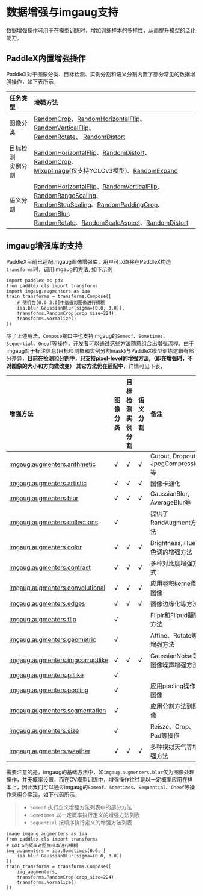 # 数据增强与imgaug支持

数据增强操作可用于在模型训练时，增加训练样本的多样性，从而提升模型的泛化能力。

## PaddleX内置增强操作

PaddleX对于图像分类、目标检测、实例分割和语义分割内置了部分常见的数据增强操作，如下表所示，

| 任务类型 | 增强方法     |
| :------- | :------------|
| 图像分类 | [RandomCrop](cls_transforms.md#randomcrop)、[RandomHorizontalFlip](cls_transforms.md#randomhorizontalflip)、[RandomVerticalFlip](cls_transforms.md#randomverticalflip)、 <br> [RandomRotate](cls_transforms.md#randomrotate)、 [RandomDistort](cls_transforms.md#randomdistort) |
|目标检测<br>实例分割| [RandomHorizontalFlip](det_transforms.md#randomhorizontalflip)、[RandomDistort](det_transforms.md#randomdistort)、[RandomCrop](det_transforms.html#randomcrop)、<br> [MixupImage](det_transforms.md#mixupimage)(仅支持YOLOv3模型)、[RandomExpand](det_transforms.md#randomexpand) |
|语义分割  | [RandomHorizontalFlip](seg_transforms.md#randomhorizontalflip)、[RandomVerticalFlip](seg_transforms.md#randomverticalflip)、[RandomRangeScaling](seg_transforms.md#randomrangescaling)、<br> [RandomStepScaling](seg_transforms.md#randomstepscaling)、[RandomPaddingCrop](seg_transforms.md#randompaddingcrop)、 [RandomBlur](seg_transforms.md#randomblur)、<br> [RandomRotate](seg_transforms.md#randomrotate)、[RandomScaleAspect](seg_transforms.md#randomscaleaspect)、[RandomDistort](seg_transforms.md#randomdistort) |

## imgaug增强库的支持

PaddleX目前已适配imgaug图像增强库，用户可以直接在PaddleX构造`transforms`时，调用imgaug的方法, 如下示例
```
import paddlex as pdx
from paddlex.cls import transforms
import imgaug.augmenters as iaa
train_transforms = transforms.Compose([
    # 随机在[0.0 3.0]中选值对图像进行模糊
    iaa.blur.GaussianBlur(sigma=(0.0, 3.0)),
    transforms.RandomCrop(crop_size=224),
    transforms.Normalize()
])
```
除了上述用法，`Compose`接口中也支持imgaug的`Someof`、`Sometimes`、`Sequential`、`Oneof`等操作，开发者可以通过这些方法随意组合出增强流程。由于imgaug对于标注信息(目标检测框和实例分割mask)与PaddleX模型训练逻辑有部分差异，**目前在检测和分割中，只支持pixel-level的增强方法,（即在增强时，不对图像的大小和方向做改变） 其它方法仍在适配中**，详情可见下表，

| 增强方法 | 图像分类 | 目标检测<br> 实例分割 | 语义分割 | 备注 |
| :------  | :------- | :-------------------- | :------- | :--- |
| [imgaug.augmenters.arithmetic](https://imgaug.readthedocs.io/en/latest/source/api_augmenters_arithmetic.html) |√ |√ |√ | Cutout, Dropout, JpegCompression等|
| [imgaug.augmenters.artistic](https://imgaug.readthedocs.io/en/latest/source/api_augmenters_artistic.html) |√ |√ |√ | 图像卡通化|
| [imgaug.augmenters.blur](https://imgaug.readthedocs.io/en/latest/source/api_augmenters_blur.html) |√ |√ |√ | GaussianBlur, AverageBlur等|
| [imgaug.augmenters.collections](https://imgaug.readthedocs.io/en/latest/source/api_augmenters_collections.html) |√ | | |提供了RandAugment方法 |
| [imgaug.augmenters.color](https://imgaug.readthedocs.io/en/latest/source/api_augmenters_color.html) |√ |√ |√ | Brightness, Hue等色调的增强方法|
| [imgaug.augmenters.contrast](https://imgaug.readthedocs.io/en/latest/source/api_augmenters_contrast.html) |√ |√ |√ | 多种对比度增强方式|
| [imgaug.augmenters.convolutional](https://imgaug.readthedocs.io/en/latest/source/api_augmenters_convolutional.html) |√ |√ |√ | 应用卷积kernel到图像 |
| [imgaug.augmenters.edges](https://imgaug.readthedocs.io/en/latest/source/api_augmenters_edges.html) |√ |√ |√ | 图像边缘化等方法|
| [imgaug.augmenters.flip](https://imgaug.readthedocs.io/en/latest/source/api_augmenters_flip.html) |√ | | | Fliplr和Flipud翻转方法|
| [imgaug.augmenters.geometric](https://imgaug.readthedocs.io/en/latest/source/api_augmenters_geometric.html) |√ | | | Affine、Rotate等增强方法|
| [imgaug.augmenters.imgcorruptlike](https://imgaug.readthedocs.io/en/latest/source/api_augmenters_imgcorruptlike.html) |√ |√ |√ | GaussianNoise等图像噪声增强方法|
| [imgaug.augmenters.pillike](https://imgaug.readthedocs.io/en/latest/source/api_augmenters_pillike.html) |√ | | | |
| [imgaug.augmenters.pooling](https://imgaug.readthedocs.io/en/latest/source/api_augmenters_pooling.html) |√ | | |应用pooling操作到图像 |
| [imgaug.augmenters.segmentation](https://imgaug.readthedocs.io/en/latest/source/api_augmenters_segmentation.html) |√ | | | 应用分割方法到图像|
| [imgaug.augmenters.size](https://imgaug.readthedocs.io/en/latest/source/api_augmenters_size.html) |√ | | | Reisze、Crop、Pad等操作|
| [imgaug.augmenters.weather](https://imgaug.readthedocs.io/en/latest/source/api_augmenters_weather.html) |√ |√ |√ | 多种模拟天气等增强方法|

需要注意的是，imgaug的基础方法中，如`imgaug.augmenters.blur`仅为图像处理操作，并无概率设置，而在CV模型训练中，增强操作往往是以一定概率应用在样本上，因此我们可以通过imgaug的`Someof`、`Sometimes`、`Sequential`、`Oneof`等操作来组合实现，如下代码所示，
> - `Someof` 执行定义增强方法列表中的部分方法
> - `Sometimes` 以一定概率执行定义的增强方法列表
> - `Sequential` 按顺序执行定义的增强方法列表
```
image imgaug.augmenters as iaa
from paddlex.cls import transforms
# 以0.6的概率对图像样本进行模糊
img_augmenters = iaa.Sometimes(0.6, [
    iaa.blur.GaussianBlur(sigma=(0.0, 3.0))
])
train_transforms = transforms.Compose([
    img_augmenters,
    transforms.RandomCrop(crop_size=224),
    transforms.Normalize()
])
```
